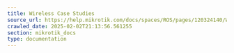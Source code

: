 ```yaml
---
title: Wireless Case Studies
source_url: https://help.mikrotik.com/docs/spaces/ROS/pages/120324140/Wireless+Case+Studies,
crawled_date: 2025-02-02T21:13:56.561255
section: mikrotik_docs
type: documentation
---
```


